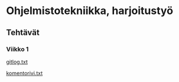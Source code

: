 # Ohjelmistotekniikka, harjoitustyö

## Tehtävät

### Viikko 1

[gitlog.txt](https://github.com/vexoo/ot-harjoitustyo/blob/master/laskarit/viikko1/gitlog.txt)

[komentorivi.txt](https://github.com/vexoo/ot-harjoitustyo/blob/master/laskarit/viikko1/komentorivi.txt)
